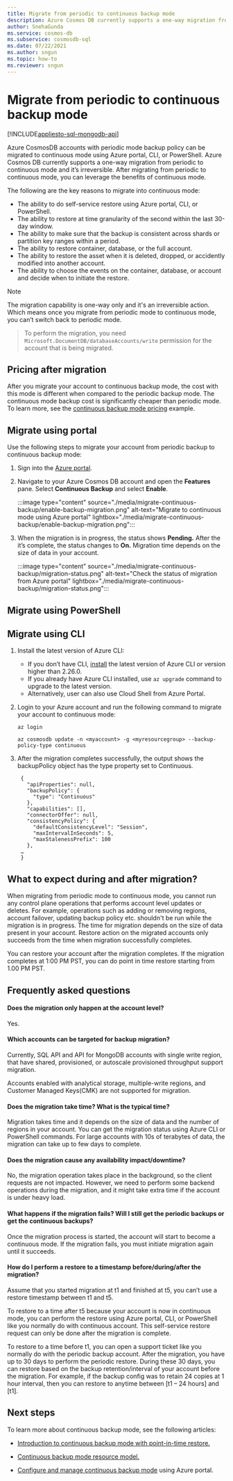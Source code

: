 ```yaml
---
title: Migrate from periodic to continuous backup mode
description: Azure Cosmos DB currently supports a one-way migration from periodic to continuous mode and it’s irreversible. After migrating from periodic to continuous mode, you can leverage the benefits of continuous mode.
author: SnehaGunda
ms.service: cosmos-db
ms.subservice: cosmosdb-sql
ms.date: 07/22/2021
ms.author: sngun
ms.topic: how-to
ms.reviewer: sngun
---
```


# Migrate from periodic to continuous backup mode
[!INCLUDE[appliesto-sql-mongodb-api](includes/appliesto-sql-mongodb-api.md)]

Azure CosmosDB accounts with periodic mode backup policy can be migrated to continuous mode using Azure portal, CLI, or PowerShell. Azure Cosmos DB currently supports a one-way migration from periodic to continuous mode and it’s irreversible. After migrating from periodic to continuous mode, you can leverage the benefits of continuous mode.

The following are the key reasons to migrate into continuous mode:

* The ability to do self-service restore using Azure portal, CLI, or PowerShell.
* The ability to restore at time granularity of the second within the last 30-day window.
* The ability to make sure that the backup is consistent across shards or partition key ranges within a period.
* The ability to restore container, database, or the full account.
* The ability to restore the asset when it is deleted, dropped, or accidently modified into another account.
* The ability to choose the events on the container, database, or account and decide when to initiate the restore.

> [!NOTE]
> The migration capability is one-way only and it's an irreversible action. Which means once you migrate from periodic mode to continuous mode, you can’t switch back to periodic mode.

> To perform the migration, you need `Microsoft.DocumentDB/databaseAccounts/write` permission for the account that is being migrated.  

## Pricing after migration

After you migrate your account to continuous backup mode, the cost with this mode is different when compared to the periodic backup mode. The continuous mode backup cost is significantly cheaper than periodic mode. To learn more, see the [continuous backup mode pricing](continuous-backup-restore-introduction.md#continuous-backup-pricing) example.

## Migrate using portal

Use the following steps to migrate your account from periodic backup to continuous backup mode:

1. Sign into the [Azure portal](https://portal.azure.com/).

1. Navigate to your Azure Cosmos DB account and open the **Features** pane. Select **Continuous Backup** and select **Enable**.

   :::image type="content" source="./media/migrate-continuous-backup/enable-backup-migration.png" alt-text="Migrate to continuous mode using Azure portal" lightbox="./media/migrate-continuous-backup/enable-backup-migration.png":::

1. When the migration is in progress, the status shows **Pending.** After the it’s complete, the status changes to **On.** Migration time depends on the size of data in your account.

   :::image type="content" source="./media/migrate-continuous-backup/migration-status.png" alt-text="Check the status of migration from Azure portal" lightbox="./media/migrate-continuous-backup/migration-status.png":::

## Migrate using PowerShell

## Migrate using CLI

1. Install the latest version of Azure CLI:

   * If you don’t have CLI, [install](/cli/azure/) the latest version of Azure CLI or version higher than 2.26.0.
   * If you already have Azure CLI installed, use `az upgrade` command to upgrade to the latest version.
   * Alternatively, user can also use Cloud Shell from Azure Portal.

1. Login to your Azure account and run the following command to migrate your account to continuous mode:

   ```azurecli-interactive
   az login

   az cosmosdb update -n <myaccount> -g <myresourcegroup> --backup-policy-type continuous
   ```

1. After the migration completes successfully, the output shows the backupPolicy object has the type property set to Continuous.

   ```console
    {
      "apiProperties": null,
      "backupPolicy": {
        "type": "Continuous"
      },
      "capabilities": [],
      "connectorOffer": null,
      "consistencyPolicy": {
        "defaultConsistencyLevel": "Session",
        "maxIntervalInSeconds": 5,
        "maxStalenessPrefix": 100
      },
    …
    }
   ```

## What to expect during and after migration?

When migrating from periodic mode to continuous mode, you cannot run any control plane operations that performs account level updates or deletes. For example, operations such as adding or removing regions, account failover, updating backup policy etc. shouldn't be run while the migration is in progress. The time for migration depends on the size of data present in your account. Restore action on the migrated accounts only succeeds from the time when migration successfully completes.

You can restore your account after the migration completes. If the migration completes at 1:00 PM PST, you can do point in time restore starting from 1.00 PM PST.

## Frequently asked questions

#### Does the migration only happen at the account level?
Yes.

#### Which accounts can be targeted for backup migration?
Currently, SQL API and API for MongoDB accounts with single write region, that have shared, provisioned, or autoscale provisioned throughput support migration.

Accounts enabled with analytical storage, multiple-write regions, and Customer Managed Keys(CMK) are not supported for migration.

#### Does the migration take time? What is the typical time?
Migration takes time and it depends on the size of data and the number of regions in your account. You can get the migration status using Azure CLI or PowerShell commands. For large accounts with 10s of terabytes of data, the migration can take up to few days to complete.

#### Does the migration cause any availability impact/downtime?
No, the migration operation takes place in the background, so the client requests are not impacted. However, we need to perform some backend operations during the migration, and it might take extra time if the account is under heavy load.

#### What happens if the migration fails? Will I still get the periodic backups or get the continuous backups?
Once the migration process is started, the account will start to become a continuous mode.  If the migration fails, you must initiate migration again until it succeeds.

#### How do I perform a restore to a timestamp before/during/after the migration?
Assume that you started migration at t1 and finished at t5, you can’t use a restore timestamp between t1 and t5.

  To restore to a time after t5 because your account is now in continuous mode, you can perform the restore using Azure portal, CLI, or PowerShell like you normally do with continuous account. This self-service restore request can only be done after the migration is complete.

  To restore to a time before t1, you can open a support ticket like you normally do with the periodic backup account. After the migration, you have up to 30 days to perform the periodic restore.  During these 30 days, you can restore based on the backup retention/interval of your account before the migration.  For example, if the backup config was to retain 24 copies at 1 hour interval, then you can restore to anytime between [t1 – 24 hours] and [t1].

## Next steps

To learn more about continuous backup mode, see the following articles:

* [Introduction to continuous backup mode with point-in-time restore.](continuous-backup-restore-introduction.md)

* [Continuous backup mode resource model.](continuous-backup-restore-resource-model.md)

* [Configure and manage continuous backup mode](continuous-backup-restore-portal.md) using Azure portal.